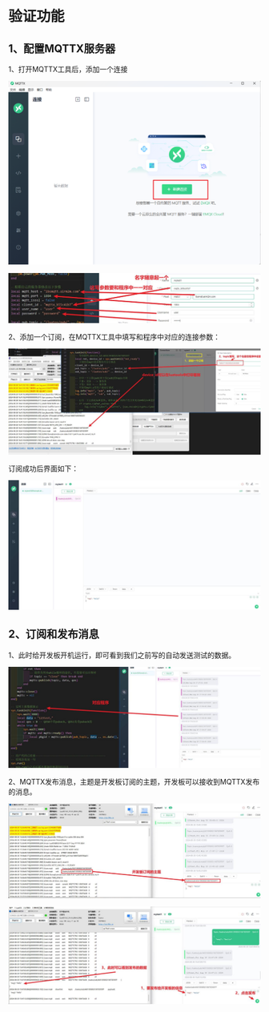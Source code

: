 # 验证功能

## 1、配置MQTTX服务器

1、打开MQTTX工具后，添加一个连接

![mqttxSet1.png](./image/mqttxSet1.png)

![mqttxSet2.jpg](./image/mqttxSet2.jpg)

2、添加一个订阅，在MQTTX工具中填写和程序中对应的连接参数：

![mqttxSet3.jpg](./image/mqttxSet3.jpg)

订阅成功后界面如下：

![mqttxSet4.jpg](./image/mqttxSet4.jpg)

## 2、订阅和发布消息
1、此时给开发板开机运行，即可看到我们之前写的自动发送测试的数据。

![mqttxSet5.jpg](./image/mqttxSet5.jpg)

2、MQTTX发布消息，主题是开发板订阅的主题，开发板可以接收到MQTTX发布的消息。

![mqttxSet6.jpg](./image/mqttxSet6.jpg)

![mqttxSet7.jpg](./image/mqttxSet7.jpg)
